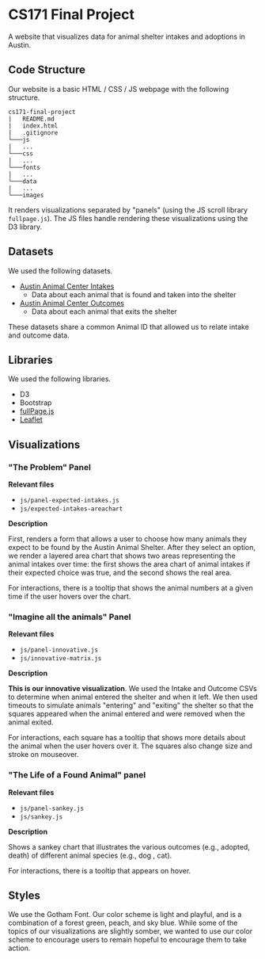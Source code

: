 # CS171 Final Project

A website that visualizes data for animal shelter intakes and adoptions in Austin.

## Code Structure

Our website is a basic HTML / CSS / JS webpage with the following structure.
```
cs171-final-project
|   README.md
|   index.html
|   .gitignore
└───js
|   ...
└───css
|   ...
└───fonts
|   ...
└───data
|   ...
└───images
```

It renders visualizations separated by "panels" (using the JS scroll library `fullpage.js`). The JS files handle
rendering these visualizations using the D3 library.

## Datasets

We used the following datasets.

- [Austin Animal Center Intakes](https://data.austintexas.gov/Health-and-Community-Services/Austin-Animal-Center-Intakes/wter-evkm)
  - Data about each animal that is found and taken into the shelter
- [Austin Animal Center Outcomes](https://data.austintexas.gov/Health-and-Community-Services/Austin-Animal-Center-Outcomes/9t4d-g238)
  - Data about each animal that exits the shelter

These datasets share a common Animal ID that allowed us to relate intake and outcome data. 

## Libraries

We used the following libraries.
- D3
- Bootstrap
- [fullPage.js](https://alvarotrigo.com/fullPage/docs/)
- [Leaflet](https://github.com/Leaflet/Leaflet)

## Visualizations

### "The Problem" Panel

**Relevant files**
- `js/panel-expected-intakes.js`
- `js/expected-intakes-areachart`

**Description**

First, renders a form that allows a user to choose how many animals they expect to be found
by the Austin Animal Shelter. After they select an option, we render a layered area chart that shows
two areas representing the animal intakes over time: the first shows the area chart of animal intakes
if their expected choice was true, and the second shows the real area.

For interactions, there is a tooltip that shows the animal numbers at a given time if the user
hovers over the chart.

### "Imagine all the animals" Panel

**Relevant files**
- `js/panel-innovative.js`
- `js/innovative-matrix.js`

**Description**

**This is our innovative visualization**. We used the Intake and Outcome CSVs to determine when animal entered the 
shelter and when it left. We then used timeouts to simulate animals "entering" and "exiting" the shelter so that the
squares appeared when the animal entered and were removed when the animal exited.

For interactions, each square has a tooltip that shows more details about the animal when the user hovers over it. The squares
also change size and stroke on mouseover.

### "The Life of a Found Animal" panel

**Relevant files**
- `js/panel-sankey.js`
- `js/sankey.js`

**Description**

Shows a sankey chart that illustrates the various outcomes (e.g., adopted, death) of different animal species (e.g., dog
, cat).

For interactions, there is a tooltip that appears on hover.

## Styles

We use the Gotham Font. Our color scheme is light and playful, and is a combination of
a forest green, peach, and sky blue. While some of the topics of our visualizations are
slightly somber, we wanted to use our color scheme to encourage users to remain
hopeful to encourage them to take action.
